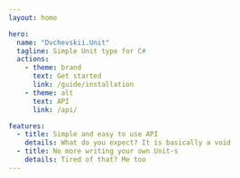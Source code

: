 ```yaml
---
layout: home

hero:
  name: "Dvchevskii.Unit"
  tagline: Simple Unit type for C#
  actions:
    - theme: brand
      text: Get started
      link: /guide/installation
    - theme: alt
      text: API
      link: /api/

features:
  - title: Simple and easy to use API
    details: What do you expect? It is basically a void
  - title: No more writing your own Unit-s
    details: Tired of that? Me too
---
```


